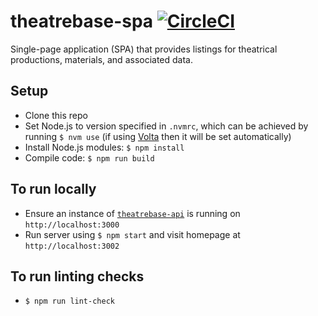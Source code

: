 # theatrebase-spa [![CircleCI](https://circleci.com/gh/andygout/theatrebase-spa/tree/main.svg?style=svg)](https://circleci.com/gh/andygout/theatrebase-spa/tree/main)

Single-page application (SPA) that provides listings for theatrical productions, materials, and associated data.

## Setup
- Clone this repo
- Set Node.js to version specified in `.nvmrc`, which can be achieved by running `$ nvm use` (if using [Volta](https://docs.volta.sh/guide/getting-started) then it will be set automatically)
- Install Node.js modules: `$ npm install`
- Compile code: `$ npm run build`

## To run locally
- Ensure an instance of [`theatrebase-api`](https://github.com/andygout/theatrebase-api) is running on `http://localhost:3000`
- Run server using `$ npm start` and visit homepage at `http://localhost:3002`

## To run linting checks
- `$ npm run lint-check`

